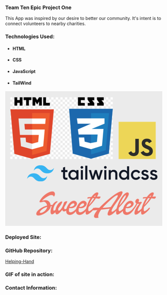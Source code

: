 ### Team Ten Epic Project One

This App was inspired by our desire to better our community. It's intent is to connect volunteers to nearby charities.




### Technologies Used:

- #### HTML
- #### CSS
- #### JavaScript
- #### TailWind

![logos](./assets/images/LogosHTMLcssJS.png)


### Deployed Site:



### GitHub Repository:

[Helping-Hand](https://github.com/pbarkley/Helping-Hand)

### GIF of site in action:



### Contact Information:




